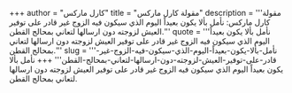 +++
author = "كارل ماركس"
title = "مقولة كارل ماركس"
description = '''مقولة كارل ماركس: نأمل بألا يكون بعيداً اليوم الذي سيكون فيه الزوج غير قادر على توفير العيش لزوجته دون ارسالها لتعاني بمحالج القطن.'''
quote = '''نأمل بألا يكون بعيداً اليوم الذي سيكون فيه الزوج غير قادر على توفير العيش لزوجته دون ارسالها لتعاني بمحالج القطن.'''
slug = '''نأمل-بألا-يكون-بعيداً-اليوم-الذي-سيكون-فيه-الزوج-غير-قادر-على-توفير-العيش-لزوجته-دون-ارسالها-لتعاني-بمحالج-القطن'''
+++
نأمل بألا يكون بعيداً اليوم الذي سيكون فيه الزوج غير قادر على توفير العيش لزوجته دون ارسالها لتعاني بمحالج القطن.
